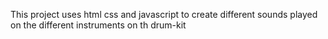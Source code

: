 This project uses html css and javascript to create different sounds played on the different instruments on th drum-kit
